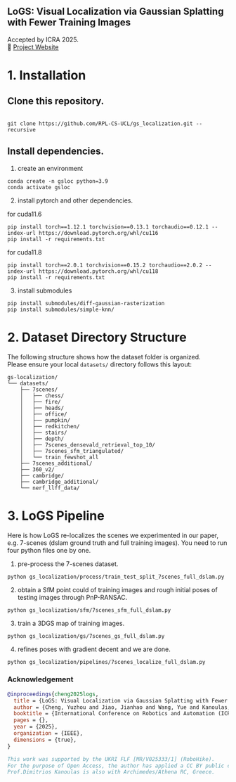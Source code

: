 ## LoGS: Visual Localization via Gaussian Splatting with Fewer Training Images  
Accepted by ICRA 2025.  
🔗 [Project Website](https://yuzhoucheng66.github.io/logs.github.io/)


# 1. Installation
## Clone this repository.
```

git clone https://github.com/RPL-CS-UCL/gs_localization.git --recursive
```

## Install dependencies.
1. create an environment
```
conda create -n gsloc python=3.9
conda activate gsloc
```

2. install pytorch and other dependencies.

for cuda11.6
```
pip install torch==1.12.1 torchvision==0.13.1 torchaudio==0.12.1 --index-url https://download.pytorch.org/whl/cu116
pip install -r requirements.txt 
```
for cuda11.8
```
pip install torch==2.0.1 torchvision==0.15.2 torchaudio==2.0.2 --index-url https://download.pytorch.org/whl/cu118
pip install -r requirements.txt
```

3. install submodules
```
pip install submodules/diff-gaussian-rasterization
pip install submodules/simple-knn/
```
# 2. Dataset Directory Structure

The following structure shows how the dataset folder is organized.  
Please ensure your local `datasets/` directory follows this layout:

```
gs-localization/
└── datasets/
    ├── 7scenes/
    │   ├── chess/
    │   ├── fire/
    │   ├── heads/
    │   ├── office/
    │   ├── pumpkin/
    │   ├── redkitchen/
    │   ├── stairs/
    │   ├── depth/
    │   ├── 7scenes_densevald_retrieval_top_10/
    │   ├── 7scenes_sfm_triangulated/
    │   └── train_fewshot_all
    ├── 7scenes_additional/
    ├── 360_v2/
    ├── cambridge/
    ├── cambridge_additional/
    └── nerf_llff_data/
```

# 3. LoGS Pipeline
Here is how LoGS re-localizes the scenes we experimented in our paper, e.g. 7-scenes (dslam ground truth and full training images). You need to run four python files one by one.

1. pre-process the 7-scenes dataset.
```
python gs_localization/process/train_test_split_7scenes_full_dslam.py
``` 

2. obtain a SfM point could of training images and rough initial poses of testing images through PnP-RANSAC.
```
python gs_localization/sfm/7scenes_sfm_full_dslam.py
``` 

3. train a 3DGS map of training images.
```
python gs_localization/gs/7scenes_gs_full_dslam.py
```

4. refines poses with gradient decent and we are done.
```
python gs_localization/pipelines/7scenes_localize_full_dslam.py
``` 

### Acknowledgement

```bibtex
@inproceedings{cheng2025logs,
  title = {LoGS: Visual Localization via Gaussian Splatting with Fewer Training Images},
  author = {Cheng, Yuzhou and Jiao, Jianhao and Wang, Yue and Kanoulas, Dimitrios},
  booktitle = {International Conference on Robotics and Automation (ICRA)},
  pages = {},
  year = {2025},
  organization = {IEEE},
  dimensions = {true},
}
```

```bibtex
This work was supported by the UKRI FLF [MR/V025333/1] (RoboHike).
For the purpose of Open Access, the author has applied a CC BY public copyright license to any Author Accepted Manuscript version arising from this submission.
Prof.Dimitrios Kanoulas is also with Archimedes/Athena RC, Greece.
